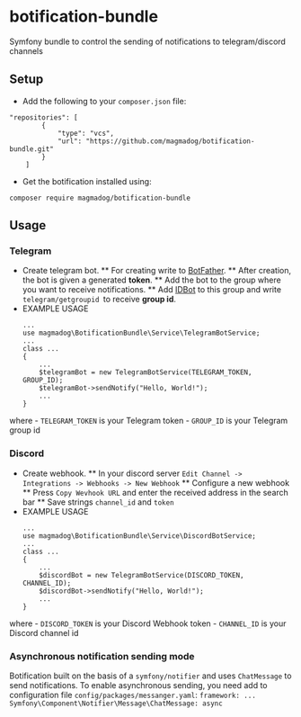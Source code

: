 # botification-bundle
 Symfony bundle to control the sending of notifications to telegram/discord channels
  
## Setup
* Add the following to your ```composer.json``` file:
```composer
"repositories": [
        {
            "type": "vcs",
            "url": "https://github.com/magmadog/botification-bundle.git"
        }
    ]
```
* Get the botification installed using:
```composer
composer require magmadog/botification-bundle
```
## Usage

### Telegram
* Create telegram bot.
**  For creating write to [BotFather](https://t.me/botfather).
** After creation, the bot is given a generated **token**.
** Add the bot to the group where you want to receive notifications.
** Add [IDBot](https://t.me/myidbot) to this group and write ```telegram/getgroupid ```to receive **group id**.
* EXAMPLE USAGE
    ```
    ...
    use magmadog\BotificationBundle\Service\TelegramBotService;
    ...
    class ...
    {
        ...
        $telegramBot = new TelegramBotService(TELEGRAM_TOKEN, GROUP_ID);
        $telegramBot->sendNotify("Hello, World!");
        ...
    }
    ```
where
    - `TELEGRAM_TOKEN` is your Telegram token
    - `GROUP_ID` is your Telegram group id
### Discord
* Create webhook.
** In your discord server `Edit Channel -> Integrations -> Webhooks -> New Webhook`
** Configure a new webhook
** Press `Copy Wevhook URL` and enter the received address in the search bar
** Save strings `channel_id` and `token`
* EXAMPLE USAGE
    ```
    ...
    use magmadog\BotificationBundle\Service\DiscordBotService;
    ...
    class ...
    {
        ...
        $discordBot = new TelegramBotService(DISCORD_TOKEN, CHANNEL_ID);
        $discordBot->sendNotify("Hello, World!");
        ...
    }
    ```
where
    - `DISCORD_TOKEN` is your Discord Webhook token
    - `CHANNEL_ID` is your Discord channel id

### Asynchronous notification sending mode 
Botification built on the basis of a `symfony/notifier` and uses `ChatMessage` to send notifications.
To enable asynchronous sending, you need add to configuration file `config/packages/messanger.yaml`:
    ```
    framework:
        ...
        Symfony\Component\Notifier\Message\ChatMessage: async
    ```
    